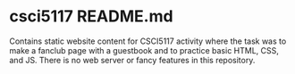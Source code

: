# csci5117 README.md

Contains static website content for CSCI5117 activity where the task was to make a fanclub page with a guestbook and to practice basic HTML, CSS, and JS.
There is no web server or fancy features in this repository.
